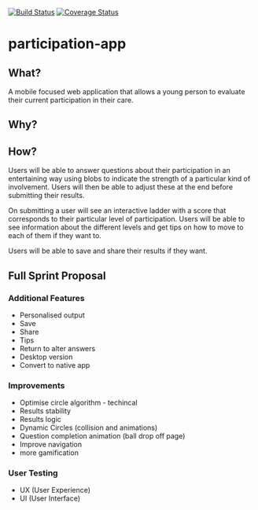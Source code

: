 [![Build Status](https://travis-ci.org/anna-freud-participation/participation-app.svg?branch=master)](https://travis-ci.org/anna-freud-participation/participation-app) [![Coverage Status](https://coveralls.io/repos/github/anna-freud-participation/participation-app/badge.svg?branch=staging)](https://coveralls.io/github/anna-freud-participation/participation-app?branch=staging)

# participation-app

## What?

A mobile focused web application that allows a young person to evaluate their current participation in their care.

## Why? 

## How?

Users will be able to answer questions about their participation in an entertaining way using blobs to indicate the strength of a particular kind of involvement. Users will then be able to adjust these at the end before submitting their results.

On submitting a user will see an interactive ladder with a score that corresponds to their particular level of participation. Users will be able to see information about the different levels and get tips on how to move to each of them if they want to.

Users will be able to save and share their results if they want.

## Full Sprint Proposal

### Additional Features
- Personalised output
- Save
- Share
- Tips
- Return to alter answers
- Desktop version
- Convert to native app

### Improvements
- Optimise circle algorithm - techincal
- Results stability
- Results logic
- Dynamic Circles (collision and animations)
- Question completion animation (ball drop off page)
- Improve navigation
- more gamification

### User Testing
- UX (User Experience)
- UI (User Interface) 

